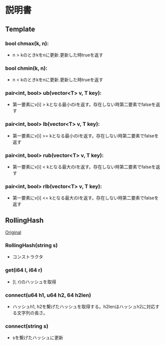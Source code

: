 # 説明書

## Template
### bool chmax(k, n):
* n > kのときkをnに更新.更新した時trueを返す<br>

### bool chmin(k, n):
* n < kのときkをnに更新.更新した時trueを返す<br>

### pair\<int, bool\> ub(vector\<T\> v, T key):
* 第一要素にv[i] > kとなる最小のiを返す。存在しない時第二要素でfalseを返す<br>

### pair\<int, bool\> lb(vector\<T\> v, T key):
* 第一要素にv[i] >= kとなる最小のiを返す。存在しない時第二要素でfalseを返す<br>

### pair\<int, bool\> rub(vector\<T\> v, T key):
* 第一要素にv[i] < kとなる最大のiを返す。存在しない時第二要素でfalseを返す<br>

### pair\<int, bool\> rlb(vector\<T\> v, T key):
* 第一要素にv[i] <= kとなる最大のiを返す。存在しない時第二要素でfalseを返す

## RollingHash
[Original](https://github.com/tatyam-prime/kyopro_library/blob/master/RollingHash.cpp)
### RollingHash(string s)
* コンストラクタ
### get(i64 l, i64 r)
* [l, r)のハッシュを取得
### connect(u64 h1, u64 h2, 64 h2len) 
* ハッシュh1, h2を繋げたハッシュを取得する。h2lenはハッシュh2に対応する文字列の長さ。
### connect(string s) 
* sを繋げたハッシュに更新

